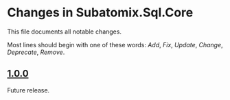 # Changes in Subatomix.Sql.Core
This file documents all notable changes.

Most lines should begin with one of these words:
*Add*, *Fix*, *Update*, *Change*, *Deprecate*, *Remove*.

<!--
## [Unreleased](https://github.com/sharpjs/Subatomix.Sql.Core/compare/release/1.0.1..HEAD)
(none)

## [1.0.1](https://github.com/sharpjs/Subatomix.Sql.Core/compare/release/1.0.0..release/1.0.1)
Future release.
-->

## [1.0.0](https://github.com/sharpjs/Subatomix.Sql.Core/tree/release/1.0.0)
Future release.

<!--
  Copyright 2022 Jeffrey Sharp

  Permission to use, copy, modify, and distribute this software for any
  purpose with or without fee is hereby granted, provided that the above
  copyright notice and this permission notice appear in all copies.

  THE SOFTWARE IS PROVIDED "AS IS" AND THE AUTHOR DISCLAIMS ALL WARRANTIES
  WITH REGARD TO THIS SOFTWARE INCLUDING ALL IMPLIED WARRANTIES OF
  MERCHANTABILITY AND FITNESS. IN NO EVENT SHALL THE AUTHOR BE LIABLE FOR
  ANY SPECIAL, DIRECT, INDIRECT, OR CONSEQUENTIAL DAMAGES OR ANY DAMAGES
  WHATSOEVER RESULTING FROM LOSS OF USE, DATA OR PROFITS, WHETHER IN AN
  ACTION OF CONTRACT, NEGLIGENCE OR OTHER TORTIOUS ACTION, ARISING OUT OF
  OR IN CONNECTION WITH THE USE OR PERFORMANCE OF THIS SOFTWARE.
-->
